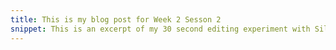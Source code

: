 ```yaml
---
title: This is my blog post for Week 2 Sesson 2
snippet: This is an excerpt of my 30 second editing experiment with Silvia
---
```

